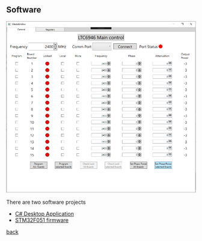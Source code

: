 ## Software

![Desktop Software](../images/software_general.png)

There are two software projects

- [C# Desktop Application](desktop_software.html)
- [STM32F051 firmware]()

[back](../)
